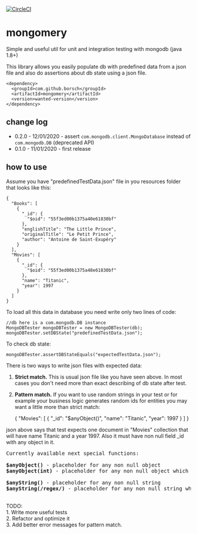 [![CircleCI](https://circleci.com/gh/circleci/circleci-docs/tree/teesloane-patch-5.svg?style=svg)](https://circleci.com/gh/borsch/commodity-circulation/tree/master)

# mongomery
Simple and useful util for unit and integration testing with mongodb (java 1.8+)

This library allows you easily populate db with predefined data
from a json file and also do assertions about db state using a json file.

    <dependency>
      <groupId>com.github.borsch</groupId>
      <artifactId>mongomery</artifactId>
      <version>wanted-version</version>
    </dependency>
    
## change log
- 0.2.0 - 12/01/2020 - assert `com.mongodb.client.MongoDatabase` instead of `com.mongodb.DB` (deprecated API)
- 0.1.0 - 11/01/2020 - first release

## how to use
Assume you have "predefinedTestData.json" file in you resources folder that looks like this:

    {
      "Books": [
        {
          "_id": {
            "$oid": "55f3ed00b1375a40e61830bf"
          },
          "englishTitle": "The Little Prince",
          "originalTitle": "Le Petit Prince",
          "author": "Antoine de Saint-Exupéry"
        }
      ],
      "Movies": [
        {
          "_id": {
            "$oid": "55f3ed00b1375a48e61830bf"
          },
          "name": "Titanic",
          "year": 1997
        }
      ]
    }

To load all this data in database you need write only two lines of code:

    //db here is a com.mongodb.DB instance
    MongoDBTester mongoDBTester = new MongoDBTester(db);
    mongoDBTester.setDBState("predefinedTestData.json");

To check db state:

    mongoDBTester.assertDBStateEquals("expectedTestData.json");

There is two ways to write json files with expected data:

1. <b>Strict match.</b> This is usual json file like you have seen above.
In most cases you don't need more than exact describing of db state after test.

2. <b>Pattern match.</b> If you want to use random strings in your test or for example your business
logic generates random ids for entities you may want a little more than strict match:


    {
      "Movies": [
        {
          "_id": "$anyObject()",
          "name": "Titanic",
          "year": 1997
        }
      ]
    }

json above says that test expects one document in "Movies" collection that will have name Titanic and
a year 1997. Also it must have non null field _id with any object in it.

<pre>
Currently available next special functions:<br/>
<b>$anyObject()</b> - placeholder for any non null object
<b>$anyObject(int)</b> - placeholder for any non null object which has exactly "int" number of fields. ("int" here is any positive integer) <br/>
<b>$anyString()</b> - placeholder for any non null string
<b>$anyString(/regex/)</b> - placeholder for any non null string which matches with given regex. ("regex" here is a valid regular expression)
</pre>

<br/>
TODO: <br/>
1. Write more useful tests<br/>
2. Refactor and optimize it<br/>
3. Add better error messages for pattern match.<br/> 
